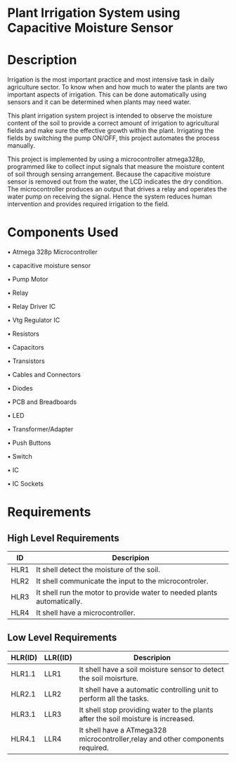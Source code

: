 # Plant Irrigation System using Capacitive Moisture Sensor
# Description

Irrigation is the most important practice and most intensive task in daily agriculture sector. To know when and how much to water the plants are two important aspects of irrigation. This can be done automatically using sensors and it can be determined when plants may need water. 

This plant irrigation system project is intended to observe the moisture content of the soil to provide a correct amount of irrigation to agricultural fields and make sure the effective growth within the plant. Irrigating the fields by switching the pump ON/OFF, this project automates the process manually. 

This project is implemented by using a microcontroller atmega328p, programmed like to collect input signals that measure the moisture content of soil through sensing arrangement. Because the capacitive moisture sensor is removed out from the water, the LCD indicates the dry condition. The microcontroller produces an output that drives a relay and operates the water pump on receiving the signal. Hence the system reduces human intervention and provides required irrigation to the field.

# Components Used

•	Atmega 328p Microcontroller

•	capacitive moisture sensor

•	Pump Motor

•	Relay

•	Relay Driver IC

•	Vtg Regulator IC

•	Resistors

•	Capacitors

•	Transistors

•	Cables and Connectors

•	Diodes

•	PCB and Breadboards

•	LED

•	Transformer/Adapter

•	Push Buttons

•	Switch

•	IC

•	IC Sockets

# Requirements

## High Level Requirements

| **ID** | **Descripion** |
| --- | --- |
| HLR1 |  It shell detect the moisture of the soil. | 
| HLR2 |  It shell communicate the input to the microcontroler. | 
| HLR3 |  It shell run the motor to provide water to needed  plants automatically. | 
| HLR4 |  It shell have a microcontroller. | 

## Low Level Requirements

| **HLR(ID)** | **LLR((ID)** | **Descripion** |
| --- | --- | --- |
| HLR1.1 | LLR1 |  It shell have a soil moisture sensor to detect the soil moisrture. | 
| HLR2.1 | LLR2 | It shell have a automatic controlling unit to perform all the tasks. | 
| HLR3.1 | LLR3 | It shell stop providing water to the plants after the soil moisture is increased. | 
| HLR4.1 | LLR4 | It shell have a ATmega328 microcontroller,relay and other components required. | 











